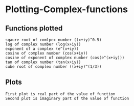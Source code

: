 # Plotting-Complex-functions
## Functions plotted
    sqaure root of comlpex number ((x+iy)^0.5)
    log of complex number (log(x+iy))
    exponent of a complex (e^(x+iy))
    cosine of complex number (cos(x+iy))
    cosine of exponent of complex number (cos(e^(x+iy)))
    tan of complex number (tan(x+iy))
    cube root of complex number ((x+iy)^(1/3))

## Plots
    First plot is real part of the value of function
    Second plot is imaginary part of the value of function